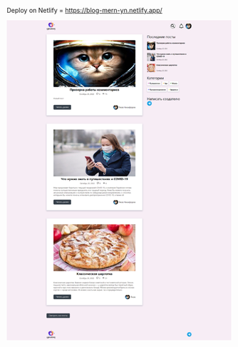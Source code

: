 Deploy on Netlify = https://blog-mern-yn.netlify.app/



![Иллюстрация к проекту](https://github.com/YN1kiforov/mern-blog/raw/main/uploads/screen.png)
